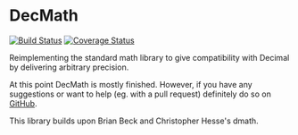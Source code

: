 DecMath
=======

[![Build Status](https://travis-ci.org/ElecProg/decmath.svg?branch=master)](https://travis-ci.org/ElecProg/decmath) [![Coverage Status](https://coveralls.io/repos/github/ElecProg/decmath/badge.svg?branch=master)](https://coveralls.io/github/ElecProg/decmath?branch=master)

Reimplementing the standard math library to give compatibility
with Decimal by delivering arbitrary precision.

At this point DecMath is mostly finished. However, if you have any
suggestions or want to help (eg. with a pull request) definitely
do so on [GitHub](https://github.com/ElecProg/decmath).

This library builds upon Brian Beck and Christopher Hesse's dmath.
